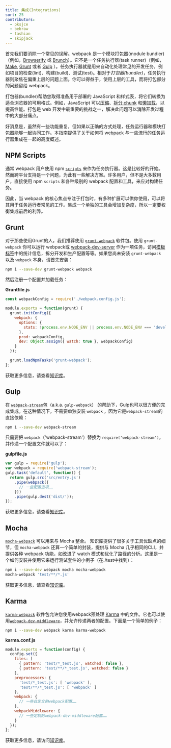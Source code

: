 ```yaml
---
title: 集成(Integrations)
sort: 25
contributors:
  - pksjce
  - bebraw
  - tashian
  - skipjack
---
```


首先我们要消除一个常见的误解。webpack 是一个模块打包器(module bundler)（例如，[Browserify](http://browserify.org/) 或 [Brunch](http://brunch.io/)）。它不是一个任务执行器(task runner)（例如，[Make](https://www.gnu.org/software/make/), [Grunt](https://gruntjs.com/) 或者 [Gulp](https://gulpjs.com/) ）。任务执行器就是用来自动化处理常见的开发任务，例如项目的检查(lint)、构建(build)、测试(test)。相对于*打包器(bundler)*，任务执行器则聚焦在偏重上层的问题上面。你可以得益于，使用上层的工具，而将打包部分的问题留给 webpack。

打包器(bundler)帮助您取得准备用于部署的 JavaScript 和样式表，将它们转换为适合浏览器的可用格式。例如，JavaScript 可以[压缩](/plugins/uglifyjs-webpack-plugin)、[拆分 chunk](/guides/code-splitting) 和[懒加载](/guides/lazy-loading)，以提高性能。打包是 web 开发中最重要的挑战之一，解决此问题可以消除开发过程中的大部分痛点。

好消息是，虽然有一些功能重复，但如果以正确的方式处理，任务运行器和模块打包器能够一起协同工作。本指南提供了关于如何将 webpack 与一些流行的任务运行器集成在一起的高度概述。


## NPM Scripts

通常 webpack 用户使用 npm [`scripts`](https://docs.npmjs.com/misc/scripts) 来作为任务执行器。这是比较好的开始。然而跨平台支持是一个问题，为此有一些解决方案。许多用户，但不是大多数用户，直接使用 npm `scripts` 和各种级别的 webpack 配置和工具，来应对构建任务。

因此，当 webpack 的核心焦点专注于打包时，有多种扩展可以供你使用，可以将其用于任务运行者常见的工作。集成一个单独的工具会增加复杂度，所以一定要权衡集成前后的利弊。


## Grunt

对于那些使用Grunt的人，我们推荐使用 [`grunt-webpack`](https://www.npmjs.com/package/grunt-webpack) 软件包。使用 `grunt-webpack` 你可以运行 webpack或 [webpack-dev-server](https://github.com/webpack/webpack-dev-server) 作为一项任务，访问[模板标签](https://gruntjs.com/api/grunt.template)中的统计信息，拆分开发和生产配置等等。如果您尚未安装 `grunt-webpack` 以及 `webpack` 本身，请首先安装：

``` bash
npm i --save-dev grunt-webpack webpack
```

然后注册一个配置并加载任务：

__Gruntfile.js__

``` js
const webpackConfig = require('./webpack.config.js');

module.exports = function(grunt) {
  grunt.initConfig({
    webpack: {
      options: {
        stats: !process.env.NODE_ENV || process.env.NODE_ENV === 'development'
      },
      prod: webpackConfig,
      dev: Object.assign({ watch: true }, webpackConfig)
    }
  });

  grunt.loadNpmTasks('grunt-webpack');
};
```

获取更多信息，请查看[知识库](https://github.com/webpack-contrib/grunt-webpack)。


## Gulp

在 [`webpack-stream`](https://github.com/shama/webpack-stream)包（a.k.a. `gulp-webpack`） 的帮助下，Gulp也可以很方便的完成集成。在这种情况下，不需要单独安装 `webpack` ，因为它是`webpack-stream`的直接依赖：

``` bash
npm i --save-dev webpack-stream
```

只需要把 `webpack`（'webpack-stream'）替换为 `require('webpack-stream')`，并传递一个配置文件就可以了：

__gulpfile.js__

``` js
var gulp = require('gulp');
var webpack = require('webpack-stream');
gulp.task('default', function() {
  return gulp.src('src/entry.js')
    .pipe(webpack({
      // 一些配置选项……
    }))
    .pipe(gulp.dest('dist/'));
});
```

获取更多信息，请查看[知识库](https://github.com/shama/webpack-stream)。

## Mocha

[`mocha-webpack`](https://github.com/zinserjan/mocha-webpack) 可以用来与 Mocha 整合。
知识库提供了很多关于工具优缺点的细节，但 `mocha-webpack` 还算一个简单的封装，提供与 Mocha 几乎相同的CLI，并提供各种 webpack 功能，如改进了 watch 模式和优化了路径的分析。这里是一个如何安装并使用它来运行测试套件的小例子（在./test中找到）：

``` bash
npm i --save-dev webpack mocha mocha-webpack
mocha-webpack 'test/**/*.js'
```

获取更多信息，请查看[知识库](https://github.com/zinserjan/mocha-webpack)。


## Karma

[`karma-webpack`](https://github.com/webpack-contrib/karma-webpack) 软件包允许您使用webpack预处理 [Karma](http://karma-runner.github.io/1.0/index.html) 中的文件。它也可以使用[`webpack-dev-middleware`](https://github.com/webpack/webpack-dev-middleware)，并允许传递两者的配置。下面是一个简单的例子：

``` bash
npm i --save-dev webpack karma karma-webpack
```

__karma.conf.js__

``` js
module.exports = function(config) {
  config.set({
    files: [
      { pattern: 'test/*_test.js', watched: false },
      { pattern: 'test/**/*_test.js', watched: false }
    ],
    preprocessors: {
      'test/*_test.js': [ 'webpack' ],
      'test/**/*_test.js': [ 'webpack' ]
    },
    webpack: {
      // 一些自定义的webpack配置……
    },
    webpackMiddleware: {
      // 一些定制的webpack-dev-middleware配置……
    }
  });
};
```

获取更多信息，请访问[知识库](https://github.com/webpack-contrib/karma-webpack)。
